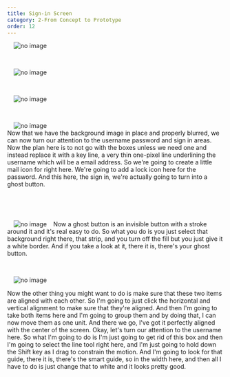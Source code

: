 ```yaml
---
title: Sign-in Screen
category: 2-From Concept to Prototype
order: 12
---  
```

<img style="padding: 0px 15px" src="https://iwilfried.github.io/Adobe-XD-eBook/images/XD-SignIn-01.png
" alt="no image"/>  

&nbsp; 

<img style="padding: 0px 15px" src="https://iwilfried.github.io/Adobe-XD-eBook/images/XD-SignIn-02.png
" alt="no image"/> 

&nbsp;   
 
<img style="padding: 0px 15px" src="https://iwilfried.github.io/Adobe-XD-eBook/images/XD-SignIn-03.png
" alt="no image"/>  

&nbsp;   

<img style="padding: 0px 15px; float: left" src="https://iwilfried.github.io/Adobe-XD-eBook/images/XD-SignIn-04.png
" alt="no image"/>  

&nbsp;   
Now that we have the background image in place and properly blurred, we can now turn our attention to the username password and sign in areas. Now the plan here is to not go with the boxes unless we need one and instead replace it with a key line, a very thin one-pixel line underlining the username which will be a email address. So we're going to create a little mail icon for right here. We're going to add a lock icon here for the password. And this here, the sign in, we're actually going to turn into a ghost button.  

&nbsp;   

&nbsp;   

<img style="padding: 0px 15px; float: left" src="https://iwilfried.github.io/Adobe-XD-eBook/images/XD-SignIn-05.png
" alt="no image"/>  

Now a ghost button is an invisible button with a stroke around it and it's real easy to do. So what you do is you just select that background right there, that strip, and you turn off the fill but you just give it a white border. And if you take a look at it, there it is, there's your ghost button.   

&nbsp;   

<img style="padding: 0px 15px; float: left" src="https://iwilfried.github.io/Adobe-XD-eBook/images/XD-SignIn-06.png
" alt="no image"/>  

&nbsp;  

Now the other thing you might want to do is make sure that these two items are aligned with each other. So I'm going to just click the horizontal and vertical alignment to make sure that they're aligned. And then I'm going to take both items here and I'm going to group them and by doing that, I can now move them as one unit.
And there we go, I've got it perfectly aligned with the center of the screen. Okay, let's turn our attention to the username here. So what I'm going to do is I'm just going to get rid of this box and then I'm going to select the line tool right here, and I'm just going to hold down the Shift key as I drag to constrain the motion. And I'm going to look for that guide, there it is, there's the smart guide, so in the width here, and then all I have to do is just change that to white and it looks pretty good.  







&nbsp;   
